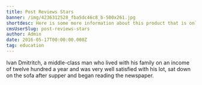 ```yaml
---
title: Post Reviews Stars
banner: /img/4236312528_fba5dc46c8_b-500x261.jpg
shortdesc: Here is some more information about this product that is only revealed once clicked on.
cmsUserSlug: post-reviews-stars
author: Admin
date: 2016-05-17T00:00:00.000Z
tag: education
---
```


Ivan Dmitritch, a middle-class man who lived with his family on an income of twelve hundred a year and was very well satisfied with his lot, sat down on the sofa after supper and began reading the newspaper.